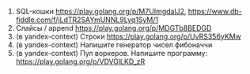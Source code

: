 1. SQL-кошки https://play.golang.org/p/M7UImgdalJ2, https://www.db-fiddle.com/f/jLdTR2SAYmUNNL9Lyq1SyM/1
1. Слайсы / append https://play.golang.org/p/MDGTb8BEDGD
1. (в yandex-context) Строки https://play.golang.org/p/UvRS356yKMw
1. (в yandex-context) Напишите генератор чисел фибоначчи 
1. (в yandex-context) Пул воркеров. Напишите программу: https://play.golang.org/p/VDVGlLKD_zR